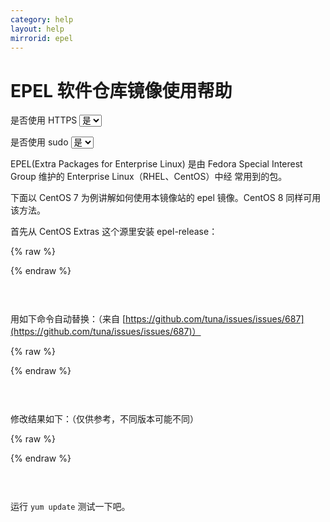 ```yaml
---
category: help
layout: help
mirrorid: epel
---
```


# EPEL 软件仓库镜像使用帮助

<form class="form-inline">
<div class="form-group">
	<label>是否使用 HTTPS</label>
	<select id="http-select" class="form-control content-select" data-target="#content-0,#content-1,#content-2">
	  <option data-http_protocol="https://" selected>是</option>
	  <option data-http_protocol="http://">否</option>
	</select>
</div>
</form>


<form class="form-inline">
<div class="form-group">
	<label>是否使用 sudo</label>
	<select id="sudo-select" class="form-control content-select" data-target="#content-0,#content-1,#content-2">
	  <option data-sudo="sudo " data-sudoE="sudo -E " selected>是</option>
	  <option data-sudo="" data-sudoE="">否</option>
	</select>
</div>
</form>



EPEL(Extra Packages for Enterprise Linux) 是由 Fedora Special Interest Group 维护的 Enterprise Linux（RHEL、CentOS）中经
常用到的包。


下面以 CentOS 7 为例讲解如何使用本镜像站的 epel 镜像。CentOS 8 同样可用该方法。

首先从 CentOS Extras 这个源里安装 epel-release：



{% raw %}
<script id="template-0" type="x-tmpl-markup">
{{sudo}}yum install epel-release
</script>
{% endraw %}

<p></p>

<pre>
<code id="content-0" class="language-shell" data-template="#template-0" data-select="#http-select,#sudo-select">
</code>
</pre>


用如下命令自动替换：（来自 [https://github.com/tuna/issues/issues/687](https://github.com/tuna/issues/issues/687)）



{% raw %}
<script id="template-1" type="x-tmpl-markup">
{{sudo}}sed -e 's!^metalink=!#metalink=!g' \
    -e 's!^#baseurl=!baseurl=!g' \
    -e 's!http://download\.fedoraproject\.org/pub/epel!{{http_protocol}}{{mirror}}!g' \
    -e 's!http://download\.example/pub/epel!{{http_protocol}}{{mirror}}!g' \
    -i /etc/yum.repos.d/epel*.repo
</script>
{% endraw %}

<p></p>

<pre>
<code id="content-1" class="language-shell" data-template="#template-1" data-select="#http-select,#sudo-select">
</code>
</pre>


修改结果如下：（仅供参考，不同版本可能不同）



{% raw %}
<script id="template-2" type="x-tmpl-markup">
[epel]
name=Extra Packages for Enterprise Linux 7 - $basearch
baseurl={{http_protocol}}{{mirror}}/7/$basearch
#mirrorlist=https://mirrors.fedoraproject.org/metalink?repo=epel-7&arch=$basearch
failovermethod=priority
enabled=1
gpgcheck=1
gpgkey=file:///etc/pki/rpm-gpg/RPM-GPG-KEY-EPEL-7

[epel-debuginfo]
name=Extra Packages for Enterprise Linux 7 - $basearch - Debug
baseurl={{http_protocol}}{{mirror}}/7/$basearch/debug
#mirrorlist=https://mirrors.fedoraproject.org/metalink?repo=epel-debug-7&arch=$basearch
failovermethod=priority
enabled=0
gpgkey=file:///etc/pki/rpm-gpg/RPM-GPG-KEY-EPEL-7
gpgcheck=1

[epel-source]
name=Extra Packages for Enterprise Linux 7 - $basearch - Source
baseurl={{http_protocol}}{{mirror}}/7/SRPMS
#mirrorlist=https://mirrors.fedoraproject.org/metalink?repo=epel-source-7&arch=$basearch
failovermethod=priority
enabled=0
gpgkey=file:///etc/pki/rpm-gpg/RPM-GPG-KEY-EPEL-7
gpgcheck=1
</script>
{% endraw %}

<p></p>

<pre>
<code id="content-2" class="language-ini" data-template="#template-2" data-select="#http-select,#sudo-select">
</code>
</pre>


运行 `yum update` 测试一下吧。


